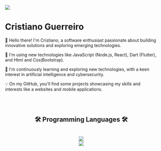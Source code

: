 
<img src="https://github.com/spark353/spark353/assets/166623238/6b5a99aa-2c26-4a9d-bfbf-c09c0a3e5802"/>

# Cristiano Guerreiro

<p align="left">👋 Hello there! I'm Cristiano, a software enthusiast passionate about building innovative solutions and exploring emerging technologies.</p>

<p align="left">🚀 I'm using new technologies like JavaScript (Node.js, React), Dart (Flutter), and Html and Css(Bootstrap).</p>

<p align="left">🌱 I'm continuously learning and exploring new technologies, with a keen interest in artificial intelligence and cybersecurity.</p>

<p align="left">💡 On my GitHub, you'll find some projects showcasing my skills and interests like a websites and mobile applications.</p>
<br>
<br>
<h2 align="center">🛠️ Programming Languages 🛠️</h2>
<br>
<div align="center">
<a href="https://skillicons.dev">
  <img src="https://skillicons.dev/icons?i=github,html,css,javascript,dart,java,react,nodejs" /><br>
    <img src="https://skillicons.dev/icons?i=bootstrap,electron,phpstorm,postman,figma,ai,ps,mysql" />
</a>
</div>

